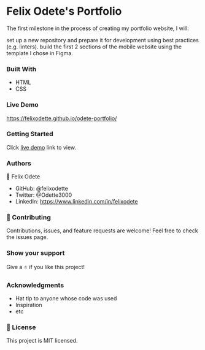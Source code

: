 # Felix Odete's Portfolio
The first milestone in the process of creating my portfolio website, I will:

set up a new repository and prepare it for development using best practices (e.g. linters).
build the first 2 sections of the mobile website using the template I chose in Figma.

### Built With
* HTML
* CSS

### Live Demo
https://felixodette.github.io/odete-portfolio/

### Getting Started
Click [live demo](https://felixodette.github.io/odete-portfolio/) link to view.

### Authors
👤 Felix Odete
* GitHub: @felixodette
* Twitter: @Odette3000
* LinkedIn: https://www.linkedin.com/in/felixodete


### 🤝 Contributing
Contributions, issues, and feature requests are welcome!
Feel free to check the issues page.

### Show your support
Give a ⭐️ if you like this project!

### Acknowledgments
* Hat tip to anyone whose code was used
* Inspiration
* etc

### 📝 License
This project is MIT licensed.



